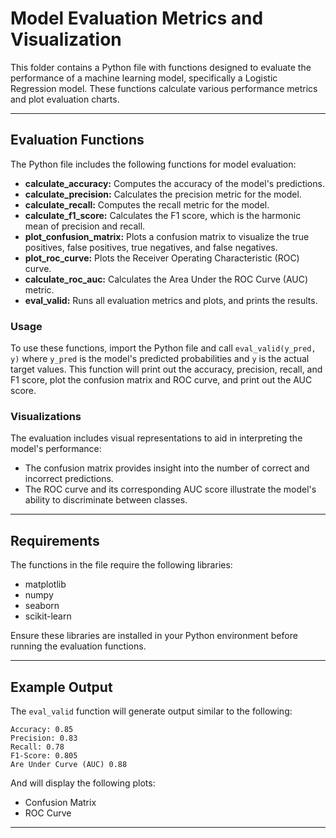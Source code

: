 # Model Evaluation Metrics and Visualization

This folder contains a Python file with functions designed to evaluate the performance of a machine learning model, specifically a Logistic Regression model. These functions calculate various performance metrics and plot evaluation charts.

---

## Evaluation Functions

The Python file includes the following functions for model evaluation:

- **calculate_accuracy:** Computes the accuracy of the model's predictions.
- **calculate_precision:** Calculates the precision metric for the model.
- **calculate_recall:** Computes the recall metric for the model.
- **calculate_f1_score:** Calculates the F1 score, which is the harmonic mean of precision and recall.
- **plot_confusion_matrix:** Plots a confusion matrix to visualize the true positives, false positives, true negatives, and false negatives.
- **plot_roc_curve:** Plots the Receiver Operating Characteristic (ROC) curve.
- **calculate_roc_auc:** Calculates the Area Under the ROC Curve (AUC) metric.
- **eval_valid:** Runs all evaluation metrics and plots, and prints the results.

### Usage

To use these functions, import the Python file and call `eval_valid(y_pred, y)` where `y_pred` is the model's predicted probabilities and `y` is the actual target values. This function will print out the accuracy, precision, recall, and F1 score, plot the confusion matrix and ROC curve, and print out the AUC score.

### Visualizations

The evaluation includes visual representations to aid in interpreting the model's performance:

- The confusion matrix provides insight into the number of correct and incorrect predictions.
- The ROC curve and its corresponding AUC score illustrate the model's ability to discriminate between classes.

---

## Requirements

The functions in the file require the following libraries:

- matplotlib
- numpy
- seaborn
- scikit-learn

Ensure these libraries are installed in your Python environment before running the evaluation functions.

---

## Example Output

The `eval_valid` function will generate output similar to the following:

    Accuracy: 0.85
    Precision: 0.83
    Recall: 0.78
    F1-Score: 0.805
    Are Under Curve (AUC) 0.88

And will display the following plots:
- Confusion Matrix
- ROC Curve
---
